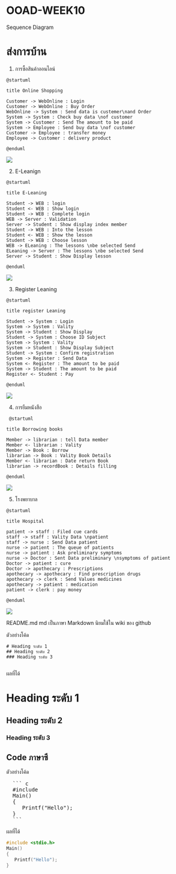 # OOAD-WEEK10
Sequence Diagram

# ส่งการบ้าน 

 1. การซื้อสินค้าออนไลน์
 
 ```
 @startuml

title Online Shopping

Customer -> WebOnline : Login
Customer -> WebOnline : Buy Order
WebOnline -> System : Send data is custemer\nand Order
System -> System : Check buy data \nof customer
System -> Customer : Send The amount to be paid
System -> Employee : Send buy data \nof customer
Customer -> Employee : transfer money
Employee -> Customer : delivery product

@enduml
 ```
 
 ![](https://github.com/fernkamon/OOAD-WEEK10/blob/master/img%20ooad%20week10/Online%20Shopping.png)

 2. E-Leanign
  
   ```
@startuml

title E-Leaning 

Student -> WEB : login
Student <- WEB : Show login
Student -> WEB : Complete login
WEB -> Server : Validation
Server -> Student : Show display index member
Student -> WEB : Into the lesson
Student <- WEB : Show the lesson
Student -> WEB : Choose lesson
WEB -> ELeaning : The lessons \nbe selected Send 
ELeaning -> Server : The lessons \nbe selected Send
Server -> Student : Show Display lesson

@enduml
 ```
 
 ![](https://github.com/fernkamon/OOAD-WEEK10/blob/master/img%2520ooad%2520week10/E-Leanig.png)
 
 3. Register Leaning
 
  ```
 @startuml

title register Leaning

Student -> System : Login
System -> System : Vality
System -> Student : Show Display
Student -> System : Choose ID Subject
System -> System : Vality
System -> Student : Show Display Subject
Student -> System : Confirm registration
System -> Register : Send Data
System <- Register : The amount to be paid
System -> Student : The amount to be paid
Register <- Student : Pay

@enduml
 ```
 
 ![](https://github.com/fernkamon/OOAD-WEEK10/blob/master/img%2520ooad%2520week10/Register.png)
 
   
 4. การยืมหนังสือ
   
  ```  
   @startuml

title Borrowing books

Member -> librarian : tell Data member
Member <- librarian : Vality
Member -> Book : Borrow
librarian -> Book : Vality Book Details
Member <- librarian : Date return Book
librarian -> recordBook : Details filling

@enduml
 ``` 
 ![](https://github.com/fernkamon/OOAD-WEEK10/blob/master/img%252520ooad%252520week10/Borrow.png)
 
  
 5. โรงพยาบาล
 
 ```
 @startuml

title Hospital

patient -> staff : Filed cue cards
staff -> staff : Vality Data \npatient
staff -> nurse : Send Data patient
nurse -> patient : The queue of patients
nurse -> patient : Ask preliminary symptoms
nurse -> Doctor : Sent Data preliminary \nsymptoms of patient
Doctor -> patient : cure
Doctor -> apothecary : Prescriptions
apothecary -> apothecary : Find prescription drugs
apothecary -> clerk : Send Values medicines
apothecary -> patient : medication
patient -> clerk : pay money

@enduml
  ```
 
 ![](https://github.com/fernkamon/OOAD-WEEK10/blob/master/img%25252520ooad%25252520week10/Hotel.png)
 
  
README.md 
md เป็นภาษา Markdown นิยมใช้ใน wiki ของ github 

ตัวอย่างโค้ด
```
# Heading ระดับ 1 
## Heading ระดับ 2
### Heading ระดับ 3
 
```

ผลที่ได้
# Heading ระดับ 1 
## Heading ระดับ 2
### Heading ระดับ 3


## Code ภาษาซี

ตัวอย่างโค้ด
<pre>
  ``` c
  #include <stdio.h>
  Main()
  {
     Printf("Hello");
  }
  ```
</pre> 
ผลที่ได้
  ``` c
  #include <stdio.h>
  Main()
  {
     Printf("Hello");
  }
  ```
 
